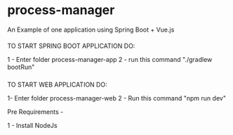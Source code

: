 # process-manager
An Example of one application using Spring Boot + Vue.js


####
TO START SPRING BOOT APPLICATION DO:

1 - Enter folder process-manager-app
2 - run this command "./gradlew bootRun"

#####
TO START WEB APPLICATION DO:

1- Enter folder process-manager-web
2 - Run this command "npm run dev"


Pre Requirements -

1 - Install NodeJs

